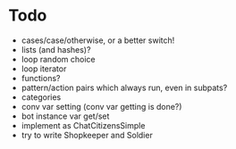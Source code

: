 # Todo
- cases/case/otherwise, or a better switch!
- lists (and hashes)?
- loop random choice
- loop iterator
- functions?
- pattern/action pairs which always run, even in subpats?
- categories
- conv var setting (conv var getting is done?)
- bot instance var get/set
- implement as ChatCitizensSimple
- try to write Shopkeeper and Soldier
